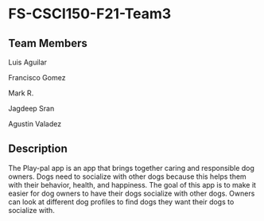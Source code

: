 # FS-CSCI150-F21-Team3
**Team Members**
------------------

Luis Aguilar

Francisco Gomez

Mark R.

Jagdeep Sran

Agustin Valadez

**Description**
------------------

The Play-pal app is an app that brings together caring and responsible dog owners. Dogs need to socialize 
with other dogs because this helps them with their behavior, health, and happiness. The goal of this app is to make
it easier for dog owners to have their dogs socialize with other dogs. Owners can look at different dog profiles to 
find dogs they want their dogs to socialize with.
